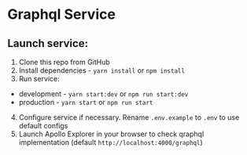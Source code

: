 # Graphql Service
## Launch service:
1. Clone this repo from GitHub
2. Install dependencies - `yarn install` or `npm install`
3. Run service:
  - development - `yarn start:dev` or `npm run start:dev`
  - production - `yarn start` or `npm run start`
4. Configure service if necessary. Rename `.env.example` to `.env` to use default configs
5. Launch Apollo Explorer in your browser to check qraphql implementation (default `http://localhost:4000/graphql`)

